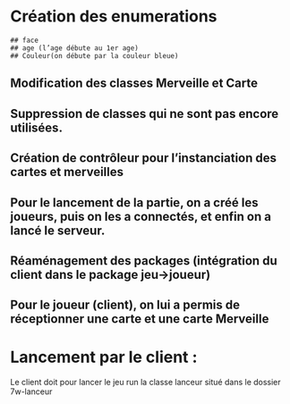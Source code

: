 
# Création des enumerations 

	## face
	## age (l’age débute au 1er age)
	## Couleur(on débute par la couleur bleue)

## Modification des classes Merveille et Carte

## Suppression de classes qui ne sont pas encore utilisées.

## Création de contrôleur pour l’instanciation des cartes et merveilles

## Pour le lancement de la partie, on a créé les joueurs, puis on les a connectés, et enfin on a lancé le serveur.

## Réaménagement des packages (intégration du client dans le package jeu->joueur)

## Pour le joueur (client), on lui a permis de réceptionner une carte et une carte Merveille 


# Lancement par le client : 
Le client doit pour lancer le jeu run la classe lanceur situé dans le dossier 7w-lanceur


